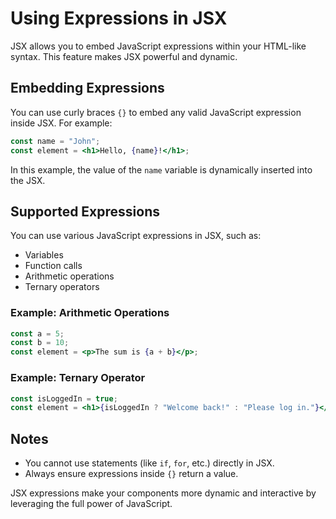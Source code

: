 # Using Expressions in JSX

JSX allows you to embed JavaScript expressions within your HTML-like syntax. This feature makes JSX powerful and dynamic.

## Embedding Expressions

You can use curly braces `{}` to embed any valid JavaScript expression inside JSX. For example:

```jsx
const name = "John";
const element = <h1>Hello, {name}!</h1>;
```

In this example, the value of the `name` variable is dynamically inserted into the JSX.

## Supported Expressions

You can use various JavaScript expressions in JSX, such as:

- Variables
- Function calls
- Arithmetic operations
- Ternary operators

### Example: Arithmetic Operations

```jsx
const a = 5;
const b = 10;
const element = <p>The sum is {a + b}</p>;
```

### Example: Ternary Operator

```jsx
const isLoggedIn = true;
const element = <h1>{isLoggedIn ? "Welcome back!" : "Please log in."}</h1>;
```

## Notes

- You cannot use statements (like `if`, `for`, etc.) directly in JSX.
- Always ensure expressions inside `{}` return a value.

JSX expressions make your components more dynamic and interactive by leveraging the full power of JavaScript.
